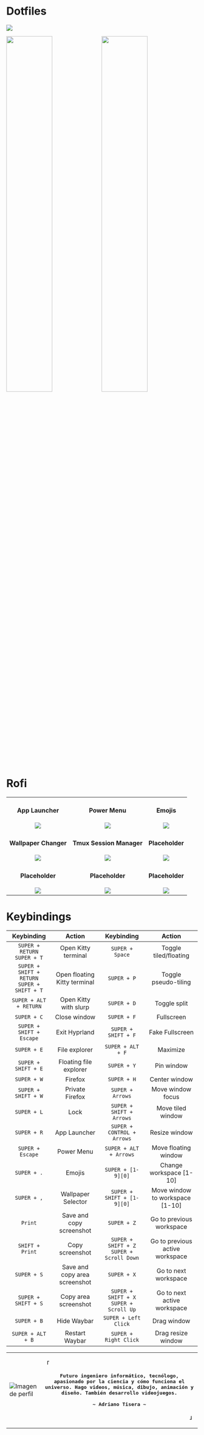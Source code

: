 # Dotfiles

<img src="https://github.com/Axenide/Dotfiles/assets/66109459/065b8c44-973f-4c43-be58-6b389d0a05c0">
<p float="left">
  <img src="https://github.com/Axenide/Dotfiles/assets/66109459/7b0a447f-14aa-4dce-a2db-34b0feb6a760" width="49%" />
  <img src="https://github.com/Axenide/Dotfiles/assets/66109459/8cee6183-7484-4e8f-a79a-768967ae26f0" width="49%" /> 
</p>


# Rofi

<table>
  <tr>
    <td align="center">
      <h4>App Launcher</h4>
      <img src="https://github.com/Axenide/Dotfiles/assets/66109459/4384e90c-621d-4705-b68a-ba2970a86325">
    </td>
    <td align="center">
      <h4>Power Menu</h4>
      <img src="https://github.com/Axenide/Dotfiles/assets/66109459/aa7b0f3e-4715-4c15-9cd2-3521d89a5b96">
    </td>
    <td align="center">
      <h4>Emojis</h4>
      <img src="https://github.com/Axenide/Dotfiles/assets/66109459/6199c94b-8e49-4e1c-bb0b-21d93c865cd0">
    </td>
  </tr>
  <tr>
    <td align="center">
      <h4>Wallpaper Changer</h4>
      <img src="https://github.com/Axenide/Dotfiles/assets/66109459/d4ba1aa2-6665-48c4-89bb-ed8d4aa0372f">
    </td>
    <td align="center">
      <h4>Tmux Session Manager</h4>
      <img src="https://github.com/Axenide/Dotfiles/assets/66109459/21233a27-a145-4692-b732-2ded7588a618">
    </td>
    <td align="center">
      <h4>Placeholder</h4>
      <img src="URL_del_placeholder">
    </td>
  </tr>
  <tr>
    <td align="center">
      <h4>Placeholder</h4>
      <img src="URL_del_placeholder">
    </td>
    <td align="center">
      <h4>Placeholder</h4>
      <img src="URL_del_placeholder">
    </td>
    <td align="center">
      <h4>Placeholder</h4>
      <img src="URL_del_placeholder">
    </td>
  </tr>
</table>

# Keybindings
|                    Keybinding                   |             Action            |                  Keybinding                  |              Action             |
|:-----------------------------------------------:|:-----------------------------:|:--------------------------------------------:|:-------------------------------:|
|         `SUPER + RETURN`<br>`SUPER + T`         |      Open Kitty terminal      |                `SUPER + Space`               |      Toggle tiled/floating      |
| `SUPER + SHIFT + RETURN`<br>`SUPER + SHIFT + T` |  Open floating Kitty terminal |                  `SUPER + P`                 |       Toggle pseudo-tiling      |
|              `SUPER + ALT + RETURN`             |     Open Kitty with slurp     |                  `SUPER + D`                 |           Toggle split          |
|                   `SUPER + C`                   |          Close window         |                  `SUPER + F`                 |            Fullscreen           |
|             `SUPER + SHIFT + Escape`            |         Exit Hyprland         |              `SUPER + SHIFT + F`             |         Fake Fullscreen         |
|                   `SUPER + E`                   |         File explorer         |               `SUPER + ALT + F`              |             Maximize            |
|               `SUPER + SHIFT + E`               |     Floating file explorer    |                  `SUPER + Y`                 |            Pin window           |
|                   `SUPER + W`                   |            Firefox            |                  `SUPER + H`                 |          Center window          |
|               `SUPER + SHIFT + W`               |        Private Firefox        |               `SUPER + Arrows`               |        Move window focus        |
|                   `SUPER + L`                   |              Lock             |           `SUPER + SHIFT + Arrows`           |        Move tiled window        |
|                   `SUPER + R`                   |          App Launcher         |          `SUPER + CONTROL + Arrows`          |          Resize window          |
|                 `SUPER + Escape`                |           Power Menu          |            `SUPER + ALT + Arrows`            |       Move floating window      |
|                   `SUPER + .`                   |             Emojis            |              `SUPER + [1-9][0]`              |     Change workspace [1-10]     |
|                   `SUPER + ,`                   |       Wallpaper Selector      |          `SUPER + SHIFT + [1-9][0]`          | Move window to workspace [1-10] |
|                     `Print`                     |    Save and copy screenshot   |                  `SUPER + Z`                 |     Go to previous workspace    |
|                 `SHIFT + Print`                 |        Copy screenshot        | `SUPER + SHIFT + Z`<br>`SUPER + Scroll Down` | Go to previous active workspace |
|                   `SUPER + S`                   | Save and copy area screenshot |                  `SUPER + X`                 |       Go to next workspace      |
|               `SUPER + SHIFT + S`               |      Copy area screenshot     |  `SUPER + SHIFT + X`<br>`SUPER + Scroll Up`  |   Go to next active workspace   |
|                   `SUPER + B`                   |          Hide Waybar          |             `SUPER + Left Click`             |           Drag window           |
|                `SUPER + ALT + B`                |         Restart Waybar        |             `SUPER + Right Click`            |        Drag resize window       |

<!-- Axenide GitHub Profile -->
<table>
  <tr>
    <!-- Columna de la imagen -->
    <td>
      <img src="https://images.weserv.nl/?url=https://avatars.githubusercontent.com/u/66109459?v=latest&h=512&w=512&fit=cover&mask=circle&maxage=1s" alt="Imagen de perfil">
    </td>
    <!-- Columna del contenido -->
    <td>
      <div align="justify">
        <!-- Profile -->
        <p align="left"><strong><samp>「</samp></strong></p>
        <p align="center">
          <samp>
            <b>
              Futuro ingeniero informático, tecnólogo, apasionado por la ciencia y cómo funciona el universo. Hago videos, música, dibujo, animación y diseño. También desarrollo videojuegos.
            </b>
            <br>
            <br>
            <b>
              ~ Adriano Tisera ~
            </b>
          </samp>
        </p>
        <p align="right"><strong><samp>」</samp></strong></p>
      </div>
    </td>
  </tr>
</table>

